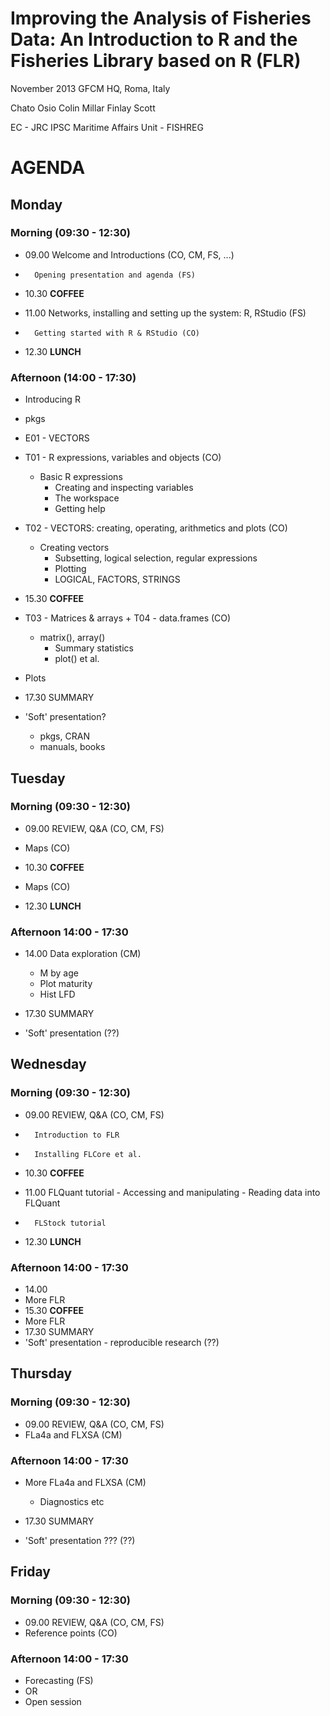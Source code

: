 # Improving the Analysis of Fisheries Data: An Introduction to R and the Fisheries Library based on R (FLR) 
November 2013
GFCM HQ, Roma, Italy

Chato Osio
Colin Millar
Finlay Scott

EC - JRC
IPSC
Maritime Affairs Unit - FISHREG

# AGENDA #

## Monday ##

### Morning (09:30 - 12:30) ###


* 09.00 Welcome and Introductions (CO, CM, FS, ...)
*       Opening presentation and agenda (FS)

* 10.30 **COFFEE**

* 11.00 Networks, installing and setting up the system: R, RStudio (FS)
*       Getting started with R & RStudio (CO)

* 12.30 **LUNCH**

### Afternoon (14:00 - 17:30) ###

* Introducing R
 - pkgs

* E01 - VECTORS

* T01 - R expressions, variables and objects (CO)
    - Basic R expressions
		- Creating and inspecting variables
		- The workspace
		- Getting help
* T02 - VECTORS: creating, operating, arithmetics and plots (CO)
    - Creating vectors
		- Subsetting, logical selection, regular expressions
		- Plotting
		- LOGICAL, FACTORS, STRINGS

* 15.30 **COFFEE**

* T03 - Matrices & arrays + T04 - data.frames (CO)
    - matrix(), array()
		- Summary statistics
		- plot() et al.
* Plots
* 17.30 SUMMARY
* 'Soft' presentation?
	* pkgs, CRAN
	* manuals, books


## Tuesday ##

### Morning (09:30 - 12:30) ###

* 09.00 REVIEW, Q&A (CO, CM, FS)

* Maps (CO)
* 10.30 **COFFEE**

* Maps (CO)

* 12.30 **LUNCH**

### Afternoon 14:00 - 17:30 ###

* 14.00 Data exploration (CM)
    * M by age
    * Plot maturity
    * Hist LFD


* 17.30 SUMMARY
* 'Soft' presentation (??)

## Wednesday ##

### Morning (09:30 - 12:30) ###

* 09.00 REVIEW, Q&A (CO, CM, FS)
*       Introduction to FLR
*       Installing FLCore et al.

* 10.30 **COFFEE**

* 11.00 FLQuant tutorial
        - Accessing and manipulating
        - Reading data into FLQuant
*       FLStock tutorial

* 12.30 **LUNCH**

### Afternoon 14:00 - 17:30 ###

* 14.00
* More FLR
* 15.30 **COFFEE**
* More FLR
* 17.30 SUMMARY
* 'Soft' presentation - reproducible research (??)

## Thursday ##

### Morning (09:30 - 12:30) ###
* 09.00 REVIEW, Q&A (CO, CM, FS)
* FLa4a and FLXSA (CM)

### Afternoon 14:00 - 17:30 ###
* More FLa4a and FLXSA (CM)
    * Diagnostics etc


* 17.30 SUMMARY
* 'Soft' presentation ??? (??)

## Friday ##

### Morning (09:30 - 12:30) ###
* 09.00 REVIEW, Q&A (CO, CM, FS)
* Reference points (CO)


### Afternoon 14:00 - 17:30 ###
* Forecasting (FS)
* OR
* Open session

